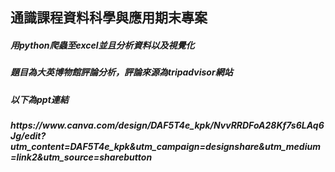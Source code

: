 <h2>通識課程資料科學與應用期末專案</h2>
<h5>用python爬蟲至excel並且分析資料以及視覺化</h5>
<h5>題目為大英博物館評論分析，評論來源為tripadvisor網站</h5>
<h5>以下為ppt連結</h5>
<h5>https://www.canva.com/design/DAF5T4e_kpk/NvvRRDFoA28Kf7s6LAq6Jg/edit?utm_content=DAF5T4e_kpk&utm_campaign=designshare&utm_medium=link2&utm_source=sharebutton</h5>
